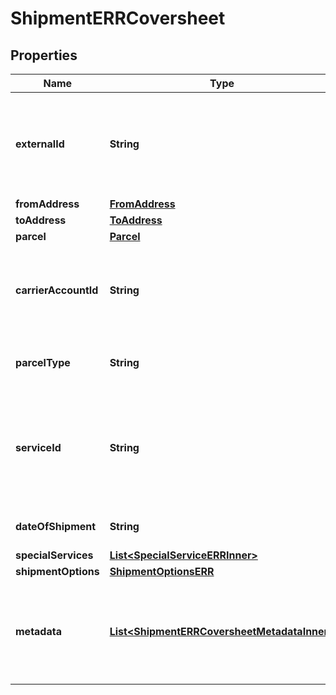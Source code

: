 

# ShipmentERRCoversheet


## Properties

| Name | Type | Description | Notes |
|------------ | ------------- | ------------- | -------------|
|**externalId** | **String** | This is a user-defined value provided by users just for their reference. This is for mapping purpose against each shipment. |  [optional] |
|**fromAddress** | [**FromAddress**](FromAddress.md) |  |  |
|**toAddress** | [**ToAddress**](ToAddress.md) |  |  |
|**parcel** | [**Parcel**](Parcel.md) |  |  |
|**carrierAccountId** | **String** | A unique identifier associated with the user&#39;s registered USPS account which is used by client users while shipment process. |  [optional] |
|**parcelType** | **String** | &gt;-Packaging type varies as per USPS selected services, e.g., LTR, LGENV. |  [optional] |
|**serviceId** | **String** | &gt;-A unique identifier given to the carrier-specific service. ERR supports two services: First Class Mail (FCM) and Priority Mail (PM). |  [optional] |
|**dateOfShipment** | **String** | The date when shipment gets created. |  [optional] |
|**specialServices** | [**List&lt;SpecialServiceERRInner&gt;**](SpecialServiceERRInner.md) |  |  [optional] |
|**shipmentOptions** | [**ShipmentOptionsERR**](ShipmentOptionsERR.md) |  |  [optional] |
|**metadata** | [**List&lt;ShipmentERRCoversheetMetadataInner&gt;**](ShipmentERRCoversheetMetadataInner.md) | Additional metadata that needs to be stored for this shipment, can be added here. For now, &#x60;costAccountName&#x60; is supported. |  [optional] |



